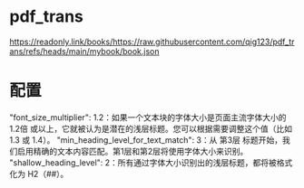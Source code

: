 # pdf_trans
https://readonly.link/books/https://raw.githubusercontent.com/qig123/pdf_trans/refs/heads/main/mybook/book.json

# 配置
"font_size_multiplier": 1.2：如果一个文本块的字体大小是页面主流字体大小的 1.2倍 或以上，它就被认为是潜在的浅层标题。您可以根据需要调整这个值（比如 1.3 或 1.4）。
"min_heading_level_for_text_match": 3：从 第3层 标题开始，我们启用精确的文本内容匹配。第1层和第2层将使用字体大小来识别。
"shallow_heading_level": 2：所有通过字体大小识别出的浅层标题，都将被格式化为 H2（##）。
